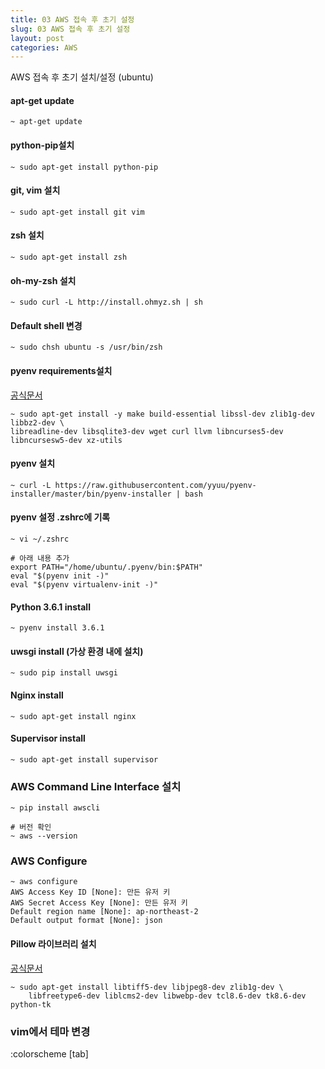 ```yaml
---
title: 03 AWS 접속 후 초기 설정
slug: 03 AWS 접속 후 초기 설정
layout: post
categories: AWS
---
```


AWS 접속 후 초기 설치/설정 (ubuntu)

#### apt-get update

```
~ apt-get update
```

#### python-pip설치

```
~ sudo apt-get install python-pip
```

#### git, vim 설치

```
~ sudo apt-get install git vim
```

#### zsh 설치

```
~ sudo apt-get install zsh
```

#### oh-my-zsh 설치

```
~ sudo curl -L http://install.ohmyz.sh | sh
```

#### Default shell 변경

```
~ sudo chsh ubuntu -s /usr/bin/zsh
```

#### pyenv requirements설치

[공식문서](https://github.com/yyuu/pyenv/wiki/Common-build-problems)

```
~ sudo apt-get install -y make build-essential libssl-dev zlib1g-dev libbz2-dev \
libreadline-dev libsqlite3-dev wget curl llvm libncurses5-dev libncursesw5-dev xz-utils
```

#### pyenv 설치

```
~ curl -L https://raw.githubusercontent.com/yyuu/pyenv-installer/master/bin/pyenv-installer | bash
```

#### pyenv 설정 .zshrc에 기록

```
~ vi ~/.zshrc

# 아래 내용 추가
export PATH="/home/ubuntu/.pyenv/bin:$PATH"
eval "$(pyenv init -)"
eval "$(pyenv virtualenv-init -)"
```

#### Python 3.6.1 install

```
~ pyenv install 3.6.1
```

#### uwsgi install (가상 환경 내에 설치)

```
~ sudo pip install uwsgi
```

#### Nginx install

```
~ sudo apt-get install nginx
```

#### Supervisor install

```
~ sudo apt-get install supervisor
```

### AWS Command Line Interface 설치

```
~ pip install awscli

# 버전 확인
~ aws --version
```

### AWS Configure

```
~ aws configure
AWS Access Key ID [None]: 만든 유저 키
AWS Secret Access Key [None]: 만든 유저 키
Default region name [None]: ap-northeast-2
Default output format [None]: json
```

#### Pillow 라이브러리 설치

[공식문서](https://pillow.readthedocs.io/en/3.4.x/installation.html#basic-installation)

```
~ sudo apt-get install libtiff5-dev libjpeg8-dev zlib1g-dev \
    libfreetype6-dev liblcms2-dev libwebp-dev tcl8.6-dev tk8.6-dev python-tk
```

### vim에서 테마 변경

:colorscheme [tab]

